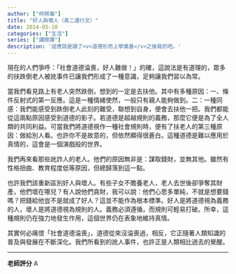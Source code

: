 ```yaml
---
author: ["柯棋瀚"]
title: "好人與壞人（髙二還行文）"
date: 2014-05-10
categories: ["生活"]
series: ["講閒譚"]
description: '這應該是讀了<v>道德形而上學奠基</v>之後寫的吧。'
---
```


現在的人們爭呼：「社會道德淪喪，好人難做！」的確，這說法是有道理的，眾多的扶跌倒老人被訛事件已讓我們形成了一種意識，足夠讓我們習以為常。

當我們看見路上有老人突然跌倒，想到的一定是去扶他。其中有多種原因：一、條件反射式的第一反應。這是一種情緒使然，一般只有親人能夠做到。二：一種同感：我們能感受到跌倒老人此刻的難受，聯想到自身，便會去扶他一把。我們都能從這兩點原因感受到道德的影子。若道德是超越規則的義務，那麼它便是為了全人類的共同利益。可當我們將道德視作一種社會規則時，便有了扶老人的第三種原因：做給別人看。也許你不是故意的，但依然顯得很蒼白。這種道德是難以應用於真情的，這會是一個演戲般的世界。

我們再來看那些訛詐人的老人。他們的原因無非是：謀取錢財，並無其他。雖然有性格扭曲、教育程度低等原因，但總歸落到這一點。

也許我們該重新區別好人與壞人。有些子女不贍養老人，老人去世後卻爭奪其財產，他們壞在哪兒？有人說他們貪財，我可以說：他們心思多單純，不就是想要錢嗎？把錢給他豈不是就成了好人？這並不能作為根本標準。好人是將道德視為義務的人，壞人是將道德視為規則的人。義務必須遵循，而規則可輕易打破。所幸，這種規則仍在強力地發生作用，這個世界仍在表象地維持真情。

其實何必痛恨「社會道德淪喪」，道德從來沒淪喪過，相反，它正隨著人類知識的普及與發展在不斷深化。我們所看到的訛人事件，也許正是人類相比過去的覺醒。

---

**老師評分** A